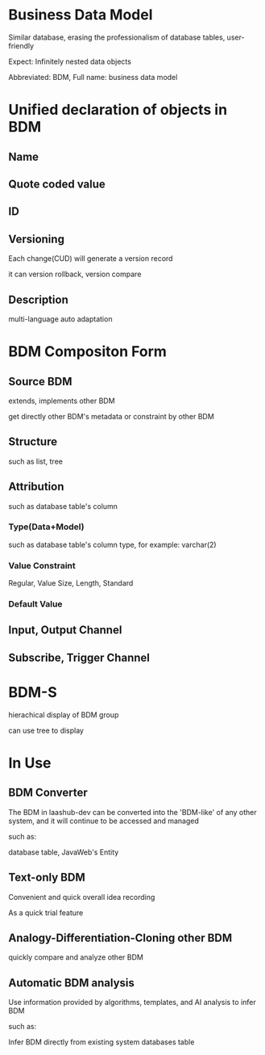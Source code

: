 # Business Data Model

Similar database, erasing the professionalism of database tables, user-friendly

Expect: Infinitely nested data objects

Abbreviated: BDM, Full name: business data model

# Unified declaration of objects in BDM

## Name

## Quote coded value

## ID

## Versioning

Each change(CUD) will generate a version record

it can version rollback, version compare

## Description

multi-language auto adaptation

# BDM Compositon Form

## Source BDM

extends, implements other BDM

get directly other BDM's metadata or constraint by other BDM

## Structure

such as list, tree

## Attribution

such as database table's column

### Type(Data+Model)

such as database table's column type, for example: varchar(2)

### Value Constraint

Regular, Value Size, Length, Standard

### Default Value

## Input, Output Channel

## Subscribe, Trigger Channel

# BDM-S

hierachical display of BDM group

can use tree to display

# In Use

## BDM Converter

The BDM in laashub-dev can be converted into the 'BDM-like' of any other system, and it will continue to be accessed and managed

such as:

database table, JavaWeb's Entity

## Text-only BDM

Convenient and quick overall idea recording

As a quick trial feature

## Analogy-Differentiation-Cloning other BDM

quickly compare and analyze other BDM

## Automatic BDM analysis

Use information provided by algorithms, templates, and AI analysis to infer BDM

such as:

Infer BDM directly from existing system databases table


